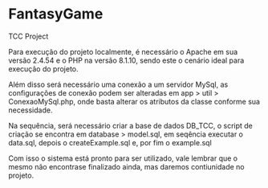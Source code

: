 # FantasyGame
TCC Project

Para execução do projeto localmente, é necessário o Apache em sua versão 2.4.54 e o PHP na versão 8.1.10, sendo este o cenário ideal para execução do projeto.

Além disso será necessário uma conexão a um servidor MySql, as configurações de conexão podem ser alteradas em app > util > ConexaoMySql.php, onde basta alterar os atributos da classe conforme sua necessidade.

Na sequência, será necessário criar a base de dados DB_TCC, o script de criação se encontra em database > model.sql, em seqência executar o data.sql, depois o createExample.sql e, por fim o example.sql

Com isso o sistema está pronto para ser utilizado, vale lembrar que o mesmo não encontrase finalizado ainda, mas daremos contiunidade no projeto.

